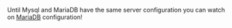 Until Mysql and MariaDB have the same server configuration you can watch on [MariaDB](mariadb.md) configuration!
